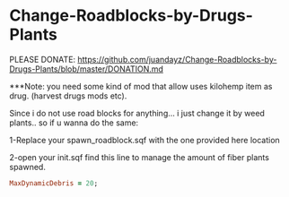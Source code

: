 # Change-Roadblocks-by-Drugs-Plants

PLEASE DONATE: https://github.com/juandayz/Change-Roadblocks-by-Drugs-Plants/blob/master/DONATION.md


***Note: you need some kind of mod that allow uses kilohemp item as drug. (harvest drugs mods etc).

Since i do not use road blocks for anything... i just change it by weed plants.. so if u wanna do the same: 

1-Replace your spawn_roadblock.sqf with the one provided here location

2-open your init.sqf find this line to manage the amount of fiber plants spawned.
```ruby
MaxDynamicDebris = 20; 
```
